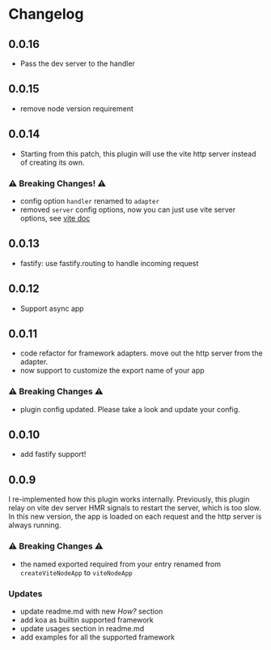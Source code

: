 # Changelog

## 0.0.16

- Pass the dev server to the handler

## 0.0.15

- remove node version requirement

## 0.0.14

- Starting from this patch, this plugin will use the vite http server instead of creating its own.

### ⚠️ **Breaking Changes!** ⚠️

- config option `handler` renamed to `adapter`
- removed `server` config options, now you can just use vite server options, see [vite doc](https://vitejs.dev/config/#server-host)

## 0.0.13

- fastify: use fastify.routing to handle incoming request

## 0.0.12

- Support async app

## 0.0.11

- code refactor for framework adapters. move out the http server from the adapter.
- now support to customize the export name of your app

### ⚠️ **Breaking Changes** ⚠️

- plugin config updated. Please take a look and update your config.

## 0.0.10

- add fastify support!

## 0.0.9

I re-implemented how this plugin works internally. Previously, this plugin relay on vite dev server HMR signals to restart the server, which is too slow. In this new version, the app is loaded on each request and the http server is always running.

### ⚠️ **Breaking Changes** ⚠️

- the named exported required from your entry renamed from `createViteNodeApp` to `viteNodeApp`

### **Updates**

- update readme.md with new _How?_ section
- add koa as builtin supported framework
- update usages section in readme.md
- add examples for all the supported framework
